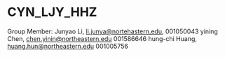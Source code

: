 # CYN_LJY_HHZ
Group Member:
Junyao Li, li.junya@nortehastern.edu, 001050043
yining Chen, chen.yinin@northeastern.edu 001586646
hung-chi Huang, huang.hun@northeastern.edu 001005756